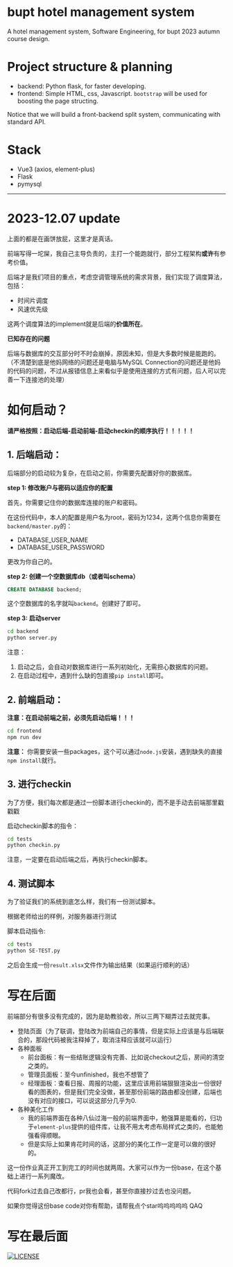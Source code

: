 # bupt hotel management system
A hotel management system, Software Engineering, for bupt 2023 autumn course design.

# Project structure & planning
+ backend: Python flask, for faster developing.
+ frontend: Simple HTML, css, Javascript. `bootstrap` will be used for boosting the page structing.

Notice that we will build a front-backend split system, communicating with standard API.



# Stack
+ Vue3 (axios, element-plus)
+ Flask
+ pymysql



---

# 2023-12.07 update
上面的都是在画饼放屁，这里才是真话。

前端写得一坨屎，我自己主导负责的，主打一个能跑就行，部分工程架构**或许**有参考价值。

后端才是我们项目的重点，考虑空调管理系统的需求背景，我们实现了调度算法，包括：

+ 时间片调度
+ 风速优先级

这两个调度算法的implement就是后端的**价值所在**。

__已知存在的问题__

后端与数据库的交互部分时不时会崩掉，原因未知，但是大多数时候是能跑的。（不清楚到底是他妈网络的问题还是电脑与MySQL Connection的问题还是他妈的代码的问题，不过从报错信息上来看似乎是使用连接的方式有问题，后人可以完善一下连接池的处理）



# 如何启动？

**请严格按照：启动后端-启动前端-启动checkin的顺序执行！！！！！**

## 1. __后端启动：__

后端部分的启动较为复杂，在启动之前，你需要先配置好你的数据库。



__step 1: 修改账户与密码以适应你的配置__

首先，你需要记住你的数据库连接的账户和密码。

在这份代码中，本人的配置是用户名为root，密码为1234，这两个信息你需要在`backend/master.py`的：

+ DATABASE_USER_NAME
+ DATABASE_USER_PASSWORD

更改为你自己的。



__step 2: 创建一个空数据库db（或者叫schema）__

```sql
CREATE DATABASE backend;
```

这个空数据库的名字就叫`backend`。创建好了即可。



__step 3: 启动server__

```bash
cd backend
python server.py
```

注意：

1. 启动之后，会自动对数据库进行一系列初始化，无需担心数据库的问题。
2. 在启动过程中，遇到什么缺的包直接`pip install`即可。



## 2. __前端启动：__

**注意：在启动前端之前，必须先启动后端！！！**

```bash
cd frontend
npm run dev
```

**注意：** 你需要安装一些packages，这个可以通过`node.js`安装，遇到缺失的直接`npm install`就行。



## 3. 进行checkin

为了方便，我们每次都是通过一份脚本进行checkin的，而不是手动去前端那里戳戳戳

启动checkin脚本的指令：

```bash
cd tests
python checkin.py
```

注意，一定要在启动后端之后，再执行checkin脚本。



## 4. 测试脚本

为了验证我们的系统到底怎么样，我们有一份测试脚本。

根据老师给出的样例，对服务器进行测试

脚本启动指令:

```bash
cd tests
python SE-TEST.py
```

之后会生成一份`result.xlsx`文件作为输出结果（如果运行顺利的话）



# 写在后面

前端部分有很多没有完成的，因为是助教验收，所以三两下糊弄过去就完事。

+ 登陆页面（为了联调，登陆改为前端自己的事情，但是实际上应该是与后端联合的，那段代码被我注释掉了，取消注释应该就可以运行）
+ 各种面板
  + 前台面板：有一些结账逻辑没有完善、比如说checkout之后，房间的清空之类的。
  + 管理员面板：至今unfinished，我也不想管了
  + 经理面板：查看日报、周报的功能，这里应该用前端狠狠渲染出一份很好看的图表的，但是我们完全没做，甚至那份前端的路由都没创建，后端也没有对应的接口，可以说这部分几乎为0.
+ 各种美化工作
  + 我的前端界面在各种八仙过海一般的前端界面中，勉强算是能看的，归功于`element-plus`提供的组件库，让我不用太考虑布局样式之类的，也能勉强看得顺眼。
  + 但是实际上如果肯花时间的话，这部分的美化工作一定是可以做的很好的。

这一份作业真正开工到完工的时间也就两周。大家可以作为一份base，在这个基础上进行一系列魔改。

代码fork过去自己改都行，pr我也会看，甚至你直接抄过去也没问题。

如果你觉得这份base code对你有帮助，请帮我点个star呜呜呜呜呜 QAQ



# 写在最后面

[![LICENSE](https://img.shields.io/badge/license-傻逼软件工程-blue.svg?style=flat-square)](https://zh.wikipedia.org/wiki/%E8%BD%AF%E4%BB%B6%E5%B7%A5%E7%A8%8B)
